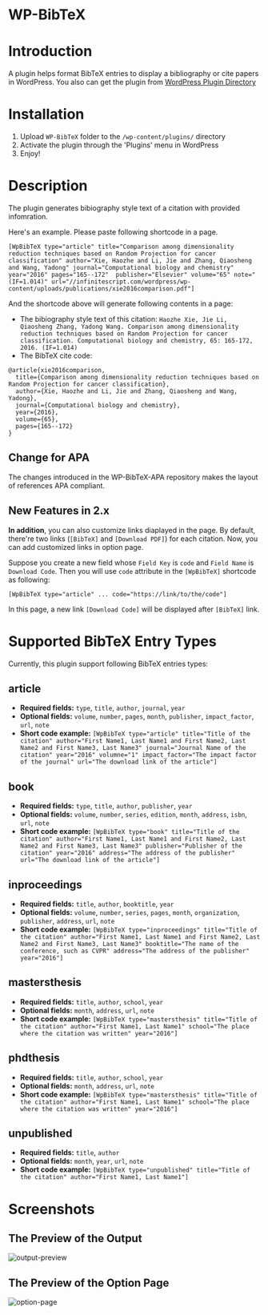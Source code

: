 WP-BibTeX
===============

# Introduction

A plugin helps format BibTeX entries to display a bibliography or cite papers in WordPress.
You also can get the plugin from [WordPress Plugin Directory](https://wordpress.org/plugins/WP-BibTeX/)

# Installation

1. Upload `WP-BibTeX` folder to the `/wp-content/plugins/` directory
2. Activate the plugin through the 'Plugins' menu in WordPress
3. Enjoy!

# Description

The plugin generates bibiography style text of a citation with provided infomration. 

Here's an example. Please paste following shortcode in a page.

`[WpBibTeX type="article" title="Comparison among dimensionality reduction techniques based on Random Projection for cancer classification" author="Xie, Haozhe and Li, Jie and Zhang, Qiaosheng and Wang, Yadong" journal="Computational biology and chemistry" year="2016" pages="165--172"  publisher="Elsevier" volume="65" note="(IF=1.014)" url="//infinitescript.com/wordpress/wp-content/uploads/publications/xie2016comparison.pdf"]`

And the shortcode above will generate following contents in a page:

- The bibiography style text of this citation: `Haozhe Xie, Jie Li, Qiaosheng Zhang, Yadong Wang. Comparison among dimensionality reduction techniques based on Random Projection for cancer classification. Computational biology and chemistry, 65: 165-172, 2016. (IF=1.014)`
- The BibTeX cite code: 
```
@article{xie2016comparison,
  title={Comparison among dimensionality reduction techniques based on Random Projection for cancer classification},
  author={Xie, Haozhe and Li, Jie and Zhang, Qiaosheng and Wang, Yadong},
  journal={Computational biology and chemistry},
  year={2016},
  volume={65},
  pages={165--172}
}
```

## Change for APA

The changes introduced in the WP-BibTeX-APA repository makes the layout of references APA compliant.

## New Features in 2.x

**In addition**, you can also customize links diaplayed in the page. By default, there're two links (`[BibTeX]` and `[Download PDF]`) for each citation. Now, you can add customized links in option page.

Suppose you create a new field whose `Field Key` is `code` and `Field Name` is `Download Code`. Then you will use `code` attribute in the `[WpBibTeX]` shortcode as following:

```
[WpBibTeX type="article" ... code="https://link/to/the/code"]
```

In this page, a new link `[Download Code]` will be displayed after `[BibTeX]` link.

# Supported BibTeX Entry Types

Currently, this plugin support following BibTeX entries types:

## article

- **Required fields:** `type`, `title`, `author`, `journal`, `year`
- **Optional fields:** `volume`, `number`, `pages`, `month`, `publisher`, `impact_factor`, `url`, `note`
- **Short code example:** `[WpBibTeX type="article" title="Title of the citation" author="First Name1, Last Name1 and First Name2, Last Name2 and First Name3, Last Name3" journal="Journal Name of the citation" year="2016" volumne="1" impact_factor="The impact factor of the journal" url="The download link of the article"]`

## book

- **Required fields:** `type`, `title`, `author`, `publisher`, `year`
- **Optional fields:** `volume`, `number`, `series`, `edition`, `month`, `address`, `isbn`, `url`, `note`
- **Short code example:** `[WpBibTeX type="book" title="Title of the citation" author="First Name1, Last Name1 and First Name2, Last Name2 and First Name3, Last Name3" publisher="Publisher of the citation" year="2016" address="The address of the publisher" url="The download link of the article"]`

## inproceedings

- **Required fields:** `title`, `author`, `booktitle`, `year`
- **Optional fields:** `volume`, `number`, `series`, `pages`, `month`, `organization`, `publisher`, `address`, `url`, `note`
- **Short code example:** `[WpBibTeX type="inproceedings" title="Title of the citation" author="First Name1, Last Name1 and First Name2, Last Name2 and First Name3, Last Name3" booktitle="The name of the conference, such as CVPR" address="The address of the publisher" year="2016"]`

## mastersthesis

- **Required fields:** `title`, `author`, `school`, `year`
- **Optional fields:** `month`, `address`, `url`, `note`
- **Short code example:** `[WpBibTeX type="mastersthesis" title="Title of the citation" author="First Name1, Last Name1" school="The place where the citation was written" year="2016"]`

## phdthesis

- **Required fields:** `title`, `author`, `school`, `year`
- **Optional fields:** `month`, `address`, `url`, `note`
- **Short code example:** `[WpBibTeX type="mastersthesis" title="Title of the citation" author="First Name1, Last Name1" school="The place where the citation was written" year="2016"]`

## unpublished

- **Required fields:** `title`, `author`
- **Optional fields:** `month`, `year`, `url`, `note`
- **Short code example:** `[WpBibTeX type="unpublished" title="Title of the citation" author="First Name1, Last Name1"]`

# Screenshots

## The Preview of the Output

![output-preview](https://cloud.githubusercontent.com/assets/1730504/21285146/c4fa9402-c46b-11e6-9927-7c55f40bf83c.png)

## The Preview of the Option Page

![option-page](https://cloud.githubusercontent.com/assets/1730504/21291629/f192ee04-c521-11e6-85df-eaf6823f5b1a.png)
